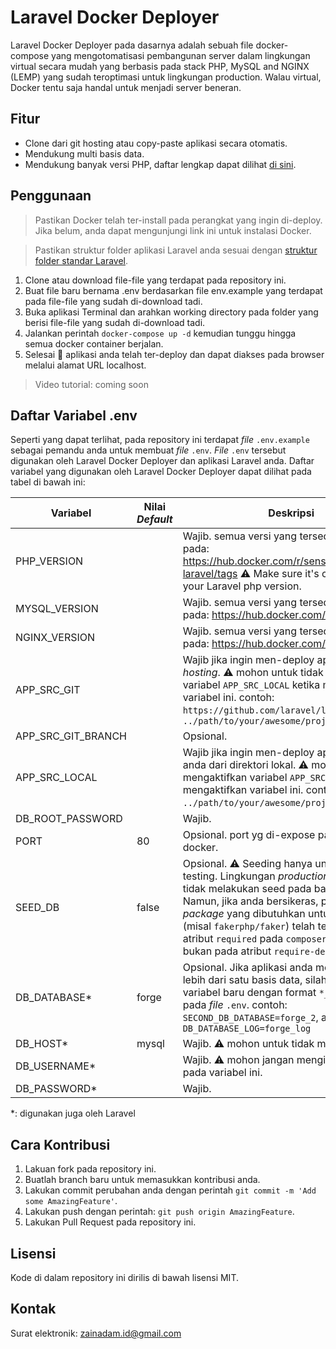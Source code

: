 # Laravel Docker Deployer

Laravel Docker Deployer pada dasarnya adalah sebuah file docker-compose yang mengotomatisasi pembangunan server dalam lingkungan virtual secara mudah yang berbasis pada stack PHP, MySQL and NGINX (LEMP) yang sudah teroptimasi untuk lingkungan production. Walau virtual, Docker tentu saja handal untuk menjadi server beneran.

## Fitur

- Clone dari git hosting atau copy-paste aplikasi secara otomatis.
- Mendukung multi basis data.
- Mendukung banyak versi PHP, daftar lengkap dapat dilihat [di sini](https://hub.docker.com/repository/docker/sensasidelight/php-laravel/tags).

## Penggunaan

> Pastikan Docker telah ter-install pada perangkat yang ingin di-deploy. Jika belum, anda dapat mengunjungi link ini untuk instalasi Docker.

> Pastikan struktur folder aplikasi Laravel anda sesuai dengan [struktur folder standar Laravel](https://laravel.com/docs/structure).

1. Clone atau download file-file yang terdapat pada repository ini.
2. Buat file baru bernama .env berdasarkan file env.example yang terdapat pada file-file yang sudah di-download tadi.
3. Buka aplikasi Terminal dan arahkan working directory pada folder yang berisi file-file yang sudah di-download tadi.
4. Jalankan perintah `docker-compose up -d` kemudian tunggu hingga semua docker container berjalan.
5. Selesai 🎉 aplikasi anda telah ter-deploy dan dapat diakses pada browser melalui alamat URL localhost.

> Video tutorial: coming soon

## Daftar Variabel .env

Seperti yang dapat terlihat, pada repository ini terdapat *file* `.env.example` sebagai pemandu anda untuk membuat *file* `.env`.
*File* `.env` tersebut digunakan oleh Laravel Docker Deployer dan aplikasi Laravel anda.
Daftar variabel yang digunakan oleh Laravel Docker Deployer dapat dilihat pada tabel di bawah ini:

| Variabel           | Nilai *Default* | Deskripsi                                                                                                                                                                                                                                                                                                                                                                                 |
|--------------------|---------|---------------------------------------------------------------------------------------------------------------------------------------------------------------------------------------------------------------------------------------------------------------------------------------------------------------------------------------------------------------------------------------------|
| PHP_VERSION        |         | Wajib. semua versi yang tersedia dapat dilihat pada: https://hub.docker.com/r/sensasidelight/php-laravel/tags ⚠️ Make sure it's compatible with your Laravel php version.                                                                                                                                                                                                                                                                                |
| MYSQL_VERSION      |         | Wajib. semua versi yang tersedia dapat dilihat pada: https://hub.docker.com/_/mysql/tags                                                                                                                                                                                                                                                                                                                                           |
| NGINX_VERSION      |         | Wajib. semua versi yang tersedia dapat dilihat pada: https://hub.docker.com/_/nginx/tags                                                                                                                                                                                                                                                                                                                                          |
| APP_SRC_GIT        |         | Wajib jika ingin men-deploy aplikasi dari git *hosting*. ⚠️ mohon untuk tidak mengaktifkan variabel `APP_SRC_LOCAL` ketika mengaktifkan variabel ini. contoh: `https://github.com/laravel/laravel`, atau `../path/to/your/awesome/project/.git` |
| APP_SRC_GIT_BRANCH |         | Opsional.                                                                                                                                                                                                                                                                                                                                                                                   |
| APP_SRC_LOCAL      |         | Wajib jika ingin men-deploy aplikasi laravel anda dari direktori lokal. ⚠️ mohon untuk tidak mengaktifkan variabel `APP_SRC_GIT` jika ingin mengaktifkan variabel ini.  contoh: `../path/to/your/awesome/project`.                                                                                                                                                                                            |
| DB_ROOT_PASSWORD   |         | Wajib.                                                                                                                                                                                                                                                                                                                                                                                  |
| PORT               | 80      | Opsional. port yg di-expose pada *host* docker.                                                                                                                                                                                                                                                                                                                                                       |
| SEED_DB            | false   | Opsional. ⚠️ Seeding hanya untuk demo dan testing. Lingkungan *production* seharusnya tidak melakukan seed pada basis data. Namun, jika anda bersikeras, pastikan *package* yang dibutuhkan untuk *seeding* (misal `fakerphp/faker`) telah tercantum pada atribut `required` pada `composer.json` dan bukan pada atribut `require-dev`.                                                                                                                                                 |
| DB_DATABASE*       | forge   | Opsional. Jika aplikasi anda menggunakan lebih dari satu basis data, silahkan tambahkan variabel baru dengan format `*_DB_DATABASE_*` pada *file* `.env`. contoh: `SECOND_DB_DATABASE=forge_2`, atau `DB_DATABASE_LOG=forge_log`                                                                                                                                                                                           |
| DB_HOST*           | mysql   | Wajib. ⚠️ mohon untuk tidak merubah nilai.                                                                                                                                                                                                                                                                                                                                                   |
| DB_USERNAME*       |         | Wajib. ⚠️ mohon jangan mengisi nilai `root` pada variabel ini.                                                                                                                                                                                                                                                                                                                              |
| DB_PASSWORD*       |         | Wajib.                                                                                                                                                                                                                                                                                                                                                                                  |
*: digunakan juga oleh Laravel

## Cara Kontribusi

1. Lakuan fork pada repository ini.
2. Buatlah branch baru untuk memasukkan kontribusi anda.
3. Lakukan commit perubahan anda dengan perintah `git commit -m 'Add some AmazingFeature'`.
4. Lakukan push dengan perintah: `git push origin AmazingFeature`.
5. Lakukan Pull Request pada repository ini.

## Lisensi

Kode di dalam repository ini dirilis di bawah lisensi MIT.

## Kontak

Surat elektronik: [zainadam.id@gmail.com](mailto:zainadam.id+gh+readme@gmail.com?subject=[GitHub]%20Laravel%20Docker%20Deployer)


